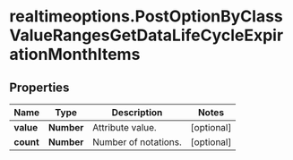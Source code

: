 # realtimeoptions.PostOptionByClassValueRangesGetDataLifeCycleExpirationMonthItems

## Properties

Name | Type | Description | Notes
------------ | ------------- | ------------- | -------------
**value** | **Number** | Attribute value. | [optional] 
**count** | **Number** | Number of notations. | [optional] 


